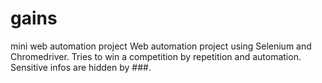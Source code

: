# gains
mini web automation project
Web automation project using Selenium and Chromedriver. Tries to win a competition by repetition and automation. Sensitive infos are hidden by ###.
